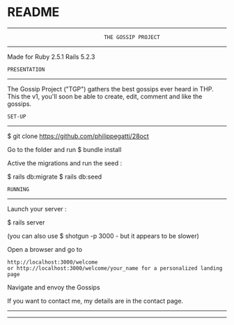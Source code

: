 # README
---------------------------------------------------------------------------------------------------------------------------------------------------------------------------------------
     						       THE GOSSIP PROJECT
---------------------------------------------------------------------------------------------------------------------------------------------------------------------------------------

Made for Ruby 2.5.1 Rails 5.2.3

    PRESENTATION
---------------------------------------------------------------------------------------------------------------------------------------------------------------------------------------

The Gossip Project ("TGP") gathers the best gossips ever heard in THP.
This the v1, you'll soon be able to create, edit, comment and like the gossips.


	SET-UP
---------------------------------------------------------------------------------------------------------------------------------------------------------------------------------------

$ git clone https://github.com/philippegatti/28oct

Go to the folder and run $ bundle install

Active the migrations and run the seed :

$ rails db:migrate
$ rails db:seed

	RUNNING
---------------------------------------------------------------------------------------------------------------------------------------------------------------------------------------

Launch your server :

$ rails server

(you can also use $ shotgun -p 3000 - but it appears to be slower)


Open a browser and go to

    http://localhost:3000/welcome
    or http://localhost:3000/welcome/your_name for a personalized landing page

Navigate and envoy the Gossips

If you want to contact me, my details are in the contact page.

---------------------------------------------------------------------------------------------------------------------------------------------------------------------------------------
---------------------------------------------------------------------------------------------------------------------------------------------------------------------------------------